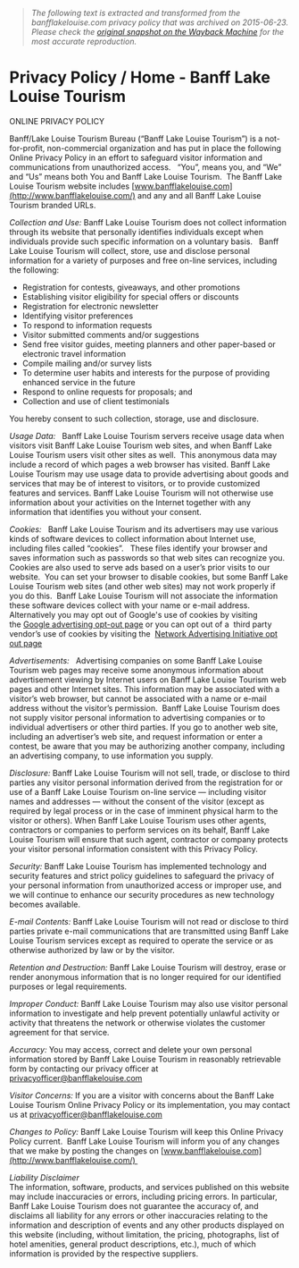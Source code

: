 > *The following text is extracted and transformed from the banfflakelouise.com privacy policy that was archived on 2015-06-23. Please check the [original snapshot on the Wayback Machine](https://web.archive.org/web/20150623132509id_/http%3A//www.banfflakelouise.com/Privacy-Policy) for the most accurate reproduction.*

# Privacy Policy / Home - Banff Lake Louise Tourism

[](https://web.archive.org/)

ONLINE PRIVACY POLICY

Banff/Lake Louise Tourism Bureau (“Banff Lake Louise Tourism”) is a not-for-profit, non-commercial organization and has put in place the following Online Privacy Policy in an effort to safeguard visitor information and communications from unauthorized access.   “You”, means you, and “We” and “Us” means both You and Banff Lake Louise Tourism.  The Banff Lake Louise Tourism website includes [www.banfflakelouise.com](http://www.banfflakelouise.com/) and any and all Banff Lake Louise Tourism branded URLs.

 _Collection and Use:_ Banff Lake Louise Tourism does not collect information through its website that personally identifies individuals except when individuals provide such specific information on a voluntary basis.   Banff Lake Louise Tourism will collect, store, use and disclose personal information for a variety of purposes and free on-line services, including the following:

  * Registration for contests, giveaways, and other promotions
  * Establishing visitor eligibility for special offers or discounts
  * Registration for electronic newsletter
  * Identifying visitor preferences
  * To respond to information requests
  * Visitor submitted comments and/or suggestions
  * Send free visitor guides, meeting planners and other paper-based or electronic travel information
  * Compile mailing and/or survey lists
  * To determine user habits and interests for the purpose of providing enhanced service in the future
  * Respond to online requests for proposals; and
  * Collection and use of client testimonials



You hereby consent to such collection, storage, use and disclosure.

 _Usage Data:_   Banff Lake Louise Tourism servers receive usage data when visitors visit Banff Lake Louise Tourism web sites, and when Banff Lake Louise Tourism users visit other sites as well.  This anonymous data may include a record of which pages a web browser has visited. Banff Lake Louise Tourism may use usage data to provide advertising about goods and services that may be of interest to visitors, or to provide customized features and services. Banff Lake Louise Tourism will not otherwise use information about your activities on the Internet together with any information that identifies you without your consent.

 _Cookies:_   Banff Lake Louise Tourism and its advertisers may use various kinds of software devices to collect information about Internet use, including files called “cookies”.   These files identify your browser and saves information such as passwords so that web sites can recognize you. Cookies are also used to serve ads based on a user’s prior visits to our website.  You can set your browser to disable cookies, but some Banff Lake Louise Tourism web sites (and other web sites) may not work properly if you do this.  Banff Lake Louise Tourism will not associate the information these software devices collect with your name or e-mail address. Alternatively you may opt out of Google's use of cookies by visiting the [Google advertising opt-out page](http://www.google.com/privacy_ads.html) or you can opt out of a  third party vendor’s use of cookies by visiting the  [Network Advertising Initiative opt out page](http://www.networkadvertising.org/managing/opt_out.asp)

 _Advertisements:_   Advertising companies on some Banff Lake Louise Tourism web pages may receive some anonymous information about advertisement viewing by Internet users on Banff Lake Louise Tourism web pages and other Internet sites. This information may be associated with a visitor’s web browser, but cannot be associated with a name or e-mail address without the visitor’s permission.  Banff Lake Louise Tourism does not supply visitor personal information to advertising companies or to individual advertisers or other third parties. If you go to another web site, including an advertiser’s web site, and request information or enter a contest, be aware that you may be authorizing another company, including an advertising company, to use information you supply.

 _Disclosure:_ Banff Lake Louise Tourism will not sell, trade, or disclose to third parties any visitor personal information derived from the registration for or use of a Banff Lake Louise Tourism on-line service — including visitor names and addresses — without the consent of the visitor (except as required by legal process or in the case of imminent physical harm to the visitor or others). When Banff Lake Louise Tourism uses other agents, contractors or companies to perform services on its behalf, Banff Lake Louise Tourism will ensure that such agent, contractor or company protects your visitor personal information consistent with this Privacy Policy. 

 _Security:_ Banff Lake Louise Tourism has implemented technology and security features and strict policy guidelines to safeguard the privacy of your personal information from unauthorized access or improper use, and we will continue to enhance our security procedures as new technology becomes available.

 _E-mail Contents:_ Banff Lake Louise Tourism will not read or disclose to third parties private e-mail communications that are transmitted using Banff Lake Louise Tourism services except as required to operate the service or as otherwise authorized by law or by the visitor.

 _Retention and Destruction:_ Banff Lake Louise Tourism will destroy, erase or render anonymous information that is no longer required for our identified purposes or legal requirements.

 _Improper Conduct:_ Banff Lake Louise Tourism may also use visitor personal information to investigate and help prevent potentially unlawful activity or activity that threatens the network or otherwise violates the customer agreement for that service.

 _Accuracy:_ You may access, correct and delete your own personal information stored by Banff Lake Louise Tourism in reasonably retrievable form by contacting our privacy officer at [privacyofficer@banfflakelouise.com](mailto:privacyofficer@banfflakelouise.com)

 _Visitor Concerns:_ If you are a visitor with concerns about the Banff Lake Louise Tourism Online Privacy Policy or its implementation, you may contact us at [privacyofficer@banfflakelouise.com](mailto:privacyofficer@banfflakelouise.com)

 _Changes to Policy:_ Banff Lake Louise Tourism will keep this Online Privacy Policy current.  Banff Lake Louise Tourism will inform you of any changes that we make by posting the changes on [www.banfflakelouise.com](http://www.banfflakelouise.com/) 

_Liability Disclaimer_    
The information, software, products, and services published on this website may include inaccuracies or errors, including pricing errors. In particular, Banff Lake Louise Tourism does not guarantee the accuracy of, and disclaims all liability for any errors or other inaccuracies relating to the information and description of events and any other products displayed on this website (including, without limitation, the pricing, photographs, list of hotel amenities, general product descriptions, etc.), much of which information is provided by the respective suppliers.
